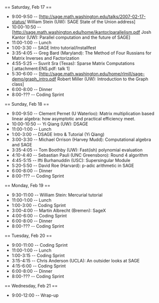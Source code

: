 == Saturday, Feb 17 ==

 * 9:00-9:50 -- [http://sage.math.washington.edu/talks/2007-02-17-status/ William Stein (UW): SAGE State of the Union address]
 * 10:00-10:50 -- [http://sage.math.washington.edu/home/jkantor/parallelism.pdf Josh Kantor (UW): Parallel computation and the future of SAGE]
 * 11:00-1:00 -- Lunch
 * 1:00-3:30 -- SAGE Intro tutorial/Installfest
 * 3:35-4:05 -- Greg Bard (Maryland): The Method of Four Russians for Matrix Inverses and Factorization
 * 4:55-5:25 -- Suvrit Sra (Texas): Sparse Matrix Computations [:attachment:ENS.pdf: talk 1]
 * 5:30-6:00 -- [http://sage.math.washington.edu/home/rlmill/sage-demo/graph_intro.pdf Robert Miller (UW): Introduction to the Graph class]
 * 6:00-8:00 -- Dinner
 * 8:00-??? -- Coding Sprint

== Sunday, Feb 18 ==

 * 9:00-9:50 -- Clement Pernet (U Waterloo): Matrix multiplication based linear algebra: how asymptotic and practical efficiency meet.
 * 10:00-10:50 -- Yi Qiang (UW): DSAGE
 * 11:00-1:00 -- Lunch
 * 1:00-3:00 -- DSAGE Intro & Tutorial (Yi Qiang)
 * 3:00-3:30 -- Michael Orrison (Harvey Mudd):  Computational algebra and SAGE
 * 3:35-4:05 -- Tom Boothby (UW): Fast(ish) polynomial evaluation
 * 4:10-4:40 -- Sebastian Pauli (UNC Greensboro): Round 4 algorithm
 * 4:45-5:15 -- Ifti Burhanuddin (USC): Supersingular Module
 * 5:20-5:50 -- David Roe (Harvard): p-adic arithmetic in SAGE
 * 6:00-8:00 -- Dinner
 * 8:00-??? -- Coding Sprint

== Monday, Feb 19 ==

 * 9:30-11:00 -- William Stein: Mercurial tutorial
 * 11:00-1:00 -- Lunch
 * 1:00-3:00 -- Coding Sprint
 * 3:00-4:00 -- Martin Albrecht (Bremen): SageX
 * 4:00-6:00 -- Coding Sprint
 * 6:00-8:00 -- Dinner
 * 8:00-??? -- Coding Sprint

== Tuesday, Feb 20 ==

 * 9:00-11:00 -- Coding Sprint
 * 11:00-1:00 -- Lunch
 * 1:00-3:15 -- Coding Sprint
 * 3:15-4:15 -- Chris Anderson (UCLA): An outsider looks at SAGE
 * 4:15-6:00 -- Coding Sprint
 * 6:00-8:00 -- Dinner
 * 8:00-??? -- Coding Sprint

== Wednesday, Feb 21 ==

 * 9:00-12:00 -- Wrap-up
